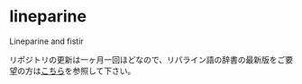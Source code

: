 # lineparine
Lineparine and fistir

リポジトリの更新は一ヶ月一回ほどなので、リパライン語の辞書の最新版をご要望の方は[こちら](https://drive.google.com/file/d/18-GQVxA0Q8chGDIpPtCcpkqTCsJK4PuY/view?usp=sharing)を参照して下さい。
